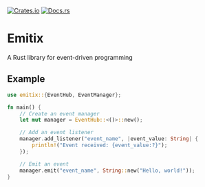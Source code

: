 [![Crates.io]](https://crates.io/crates/emitix)
[![Docs.rs]](https://docs.rs/emitix/)
# Emitix
A Rust library for event-driven programming

## Example
```rust
use emitix::{EventHub, EventManager};

fn main() {
    // Create an event manager
    let mut manager = EventHub::<()>::new();

    // Add an event listener
    manager.add_listener("event_name", |event_value: String| {
        println!("Event received: {event_value:?}");
    });

    // Emit an event
    manager.emit("event_name", String::new("Hello, world!"));
}
```

[Crates.io]: https://img.shields.io/crates/v/emitix?style=for-the-badge
[Docs.rs]: https://img.shields.io/docsrs/emitix?style=for-the-badge
